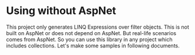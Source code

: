 # Using without AspNet
This project only generates LINQ Expressions over filter objects. This is not built on AspNet or does not depend on AspNet. But real-life scenarios comes from AspNet. So you can use this library in any project which includes collections. Let's make some samples in following documents.